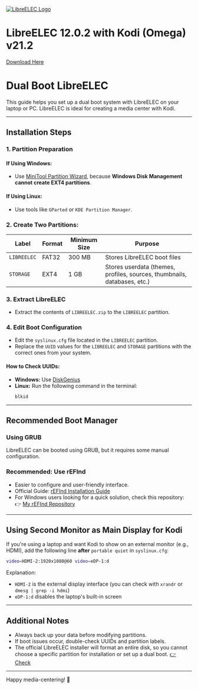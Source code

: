 [![LibreELEC Logo](https://forum.libreelec.tv/core/images/style-3/pageLogo.png)](https://libreelec.tv/downloads/)

# LibreELEC 12.0.2 with Kodi (Omega) v21.2

[Download Here](https://pixeldrain.com/u/pnKSQHWg)

# Dual Boot LibreELEC

This guide helps you set up a dual boot system with LibreELEC on your laptop or PC. LibreELEC is ideal for creating a media center with Kodi.

---

## Installation Steps

### 1. Partition Preparation

#### If Using **Windows**:
- Use [MiniTool Partition Wizard](https://www.partitionwizard.com/download.html), because **Windows Disk Management cannot create EXT4 partitions**.

#### If Using **Linux**:
- Use tools like `GParted` or `KDE Partition Manager`.

### 2. Create Two Partitions:

| Label       | Format | Minimum Size | Purpose                                                                  |
|-------------|--------|--------------|--------------------------------------------------------------------------|
| `LIBREELEC` | FAT32  | 300 MB       | Stores LibreELEC boot files                                              |
| `STORAGE`   | EXT4   | 1 GB         | Stores userdata (themes, profiles, sources, thumbnails, databases, etc.) |

### 3. Extract LibreELEC

- Extract the contents of `LIBREELEC.zip` to the `LIBREELEC` partition.

### 4. Edit Boot Configuration

- Edit the `syslinux.cfg` file located in the `LIBREELEC` partition.
- Replace the `UUID` values for the `LIBREELEC` and `STORAGE` partitions with the correct ones from your system.

#### How to Check UUIDs:

- **Windows:** Use [DiskGenius](https://www.diskgenius.com/download.php)
- **Linux:** Run the following command in the terminal:
  ```bash
  blkid
  ```

---

## Recommended Boot Manager

### Using GRUB
LibreELEC can be booted using GRUB, but it requires some manual configuration.

### **Recommended: Use rEFInd**
- Easier to configure and user-friendly interface.
- Official Guide: [rEFInd Installation Guide](https://www.rodsbooks.com/refind/installing.html)
- For Windows users looking for a quick solution, check this repository:
  👉 [My rEFInd Repository](https://github.com/GilangAlRusliadi/rEFInd)

---

## Using Second Monitor as Main Display for Kodi

If you're using a laptop and want Kodi to show on an external monitor (e.g., HDMI), add the following line **after** `portable quiet` in `syslinux.cfg`:

```bash
video=HDMI-2:1920x1080@60 video=eDP-1:d
```

Explanation:
- `HDMI-2` is the external display interface (you can check with `xrandr` or `dmesg | grep -i hdmi`)
- `eDP-1:d` disables the laptop's built-in screen

---

## Additional Notes

- Always back up your data before modifying partitions.
- If boot issues occur, double-check UUIDs and partition labels.
- The official LibreELEC installer will format an entire disk, so you cannot choose a specific partition for installation or set up a dual boot. [👉 Check](https://wiki.libreelec.tv/configuration/dual-boot)

---

Happy media-centering! 🎉
